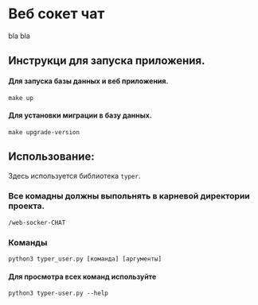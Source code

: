 # Веб сокет чат
bla bla

## Инструкци для запуска приложения.

#### Для запуска базы данных и веб приложения.
```
make up
```
#### Для установки миграции в базу данных.
```
make upgrade-version
```
## Использование:

Здесь используется библиотека `typer`.

### Все комадны должны выпольнять в карневой директории проекта.

`/web-socker-CHAT`

### Команды

`python3 typer_user.py [команда] [аргументы]`

#### Для просмотра всех команд используйте

`python3 typer-user.py --help`
